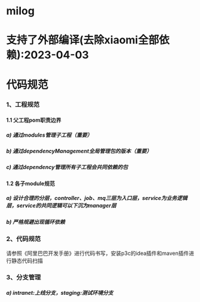 # milog
# 支持了外部编译(去除xiaomi全部依赖):2023-04-03

# 代码规范
### 1、工程规范
#### 1.1 父工程pom职责边界
##### a) 通过modules管理子工程（重要）
##### b) 通过dependencyManagement全局管理包的版本（重要）
##### c) 通过dependency管理所有子工程会共同依赖的包

#### 1.2 各子module规范
##### a) 设计合理的分层，controller、job、mq三层为入口层，service为业务逻辑层，service的共同逻辑可以下沉为manager层
##### b) 严格规避出现循环依赖

### 2、代码规范
请参照《阿里巴巴开发手册》进行代码书写，安装p3c的idea插件和maven插件进行静态代码扫描

### 3、分支管理
##### a) intranet:上线分支，staging:测试环境分支

